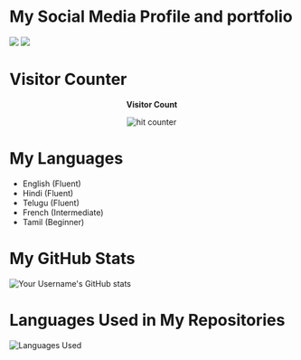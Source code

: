 # My Social Media Profile and portfolio
[<img src="https://img.shields.io/badge/linkedin-%230077B5.svg?&style=for-the-badge&logo=linkedin&logoColor=white" />]([http://www.linkedin.com/in/gautamvarmadatla](https://www.linkedin.com/in/gautam-varma-datla-38580a218/))  [<img src="https://img.shields.io/badge/portfolio-%2312100E.svg?&style=for-the-badge&logo=website&logoColor=white" />](https://gautamvarmadatlaedu.github.io/portfolio/)

# Visitor Counter
<div align="center">
 <p><strong>Visitor Count</strong></p>
 <img src="https://profile-counter.glitch.me/gautamvarmadatla/count.svg" alt="hit counter" align="center">
</div>

# My Languages
* English (Fluent)
* Hindi (Fluent)
* Telugu (Fluent)
* French (Intermediate)
* Tamil (Beginner)

# My GitHub Stats
![Your Username's GitHub stats](https://github-readme-stats.vercel.app/api?username=gautamvarmadatla&count_private=true&show_icons=true&theme=dark)

# Languages Used in My Repositories
![Languages Used](https://github-readme-stats.vercel.app/api/top-langs/?username=gautamvarmadatla&langs_count=10&layout=compact&theme=dark&hide=html,css)



